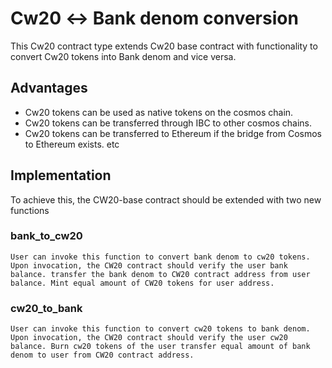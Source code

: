 
# Cw20 ↔ Bank denom conversion
This Cw20 contract type extends Cw20 base contract with functionality to convert Cw20 tokens into Bank denom and vice versa.

## Advantages
- Cw20 tokens can be used as native tokens on the cosmos chain.
- Cw20 tokens can be transferred through IBC to other cosmos chains.
- Cw20 tokens can be transferred to Ethereum if the bridge from Cosmos to Ethereum exists. etc

## Implementation
To achieve this, the CW20-base contract should be extended with two new functions

### bank_to_cw20
`User can invoke this function to convert bank denom to cw20 tokens. Upon invocation,
the CW20 contract should verify the user bank balance.
transfer the bank denom to CW20 contract address from user balance.
Mint equal amount of CW20 tokens for user address.`

### cw20_to_bank
`User can invoke this function to convert cw20 tokens to bank denom. Upon invocation,
the CW20 contract should verify the user cw20 balance.
Burn cw20 tokens of the user
transfer equal amount of bank denom to user from CW20 contract address.`